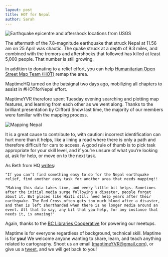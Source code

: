 ```yaml
---
layout: post
title: HOT for Nepal
author: Sarah
---
```


![Earthquake epicentre and aftershock locations from USGS](http://wiki.openstreetmap.org/w/images/thumb/e/e6/2015_Nepal_Earthquake_USGS_map.png/800px-2015_Nepal_Earthquake_USGS_map.png)

The aftermath of the 7.8-magnitude earthquake that struck Nepal at 11.56 am on 25 April was chaotic. The quake struck at a depth of 9.3 miles, and combined with the tremors and aftershocks that followed has killed at least 5,000 people. That number is still growing. 

In addition to donating to a relief effort, you can help [Humanitarian Open Street Map Team (HOT)](http://hot.openstreetmap.org/) remap the area.

MaptimeHQ turned on the batsignal two days ago, mobilizing all chapters to assist in #HOTforNepal effort.

MaptimeYVR therefore spent Tuesday evening searching and plotting map features, and learning from each other as we went along. Thanks to the brilliant presentation by Clifford Snow last time, the majority of our members were familiar with the mapping process. 

![Mapping Nepal](http://maptime.io/vancouver/img/HOTforNepal.png) 

It is a great cause to contribute to, with caution: incorrect identification can hurt more than it helps, like a lining a road where there is only a path and therefore difficult for cars to access. A good rule of thumb is to pick task appropriate for your skill level, and if you’re unsure of what you’re looking at, ask for help, or move on to the next task.

As Beth from HQ [writes](http://maptime.io/blog/2015/04/27/help-HOT/):

	"If you can’t find something easy to do for the Nepal earthquake relief, find another easy task for another area that needs mapping!!

	"Making this data takes time, and every little bit helps. Sometimes after the initial media surge following a disaster, people forget about it. But places like Haiti still need help years after their earthquake. The Red Cross often gets too much blood after a disaster, and then is left shorthanded when there is no longer media around an event. All that to say, any bit that you help, for any instance that needs it, is amazing!"

Again, thanks to the [BC Libraries Cooperative](https://bc.libraries.coop) for powering our meetups.

Maptime is for everyone regardless of background, technical skill. Maptime is for **you**! We welcome anyone wanting to share, learn, and teach anything related to cartography. Shoot us an email (maptimeYVR@gmail.com), or give us a [tweet](twitter.com/maptimeYVR), and we will get back to you!